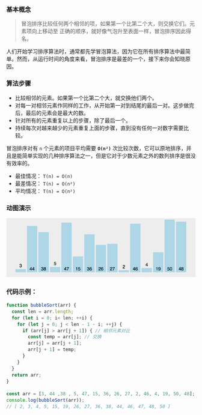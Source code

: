 
### 基本概念

> 冒泡排序比较任何两个相邻的项，如果第一个比第二个大，则交换它们。元素项向上移动至 正确的顺序，就好像气泡升至表面一样，冒泡排序因此得名。

人们开始学习排序算法时，通常都先学冒泡算法，因为它在所有排序算法中最简单。然而，从运行时间的角度来看，冒泡排序是最差的一个，接下来你会知晓原因。

### 算法步骤

* 比较相邻的元素。如果第一个比第二个大，就交换他们两个。
* 对每一对相邻元素作同样的工作，从开始第一对到结尾的最后一对。这步做完后，最后的元素会是最大的数。
* 针对所有的元素重复以上的步骤，除了最后一个。
* 持续每次对越来越少的元素重复上面的步骤，直到没有任何一对数字需要比较。

冒泡排序对有 `n` 个元素的项目平均需要 **`O(n²)`** 次比较次数，它可以原地排序，并且是能简单实现的几种排序算法之一，但是它对于少数元素之外的数列排序是很没有效率的。

* 最佳情况： `T(n) = O(n)`
* 最差情况： `T(n) = O(n²)`
* 平均情况： `T(n) = O(n²)`

### 动图演示

![](_media/sort-2.gif)

### 代码示例：

```js
function bubbleSort(arr) {
  const len = arr.length;
  for (let i = 0; i< len; ++i) {
    for (let j = 0; j < len - 1 - i; ++j) {
      if (arr[j] > arr[j + 1]) { // 相邻元素对比
        const temp = arr[j]; // 交换
        arr[j] = arr[j + 1];
        arr[j + 1] = temp;
      }
    }
  }
  return arr;
}

const arr = [3, 44 ,38 , 5, 47, 15, 36, 26, 27, 2, 46, 4, 19, 50, 48];
console.log(bubbleSort(arr));
// [ 2, 3, 4, 5, 15, 19, 26, 27, 36, 38, 44, 46, 47, 48, 50 ]
```


